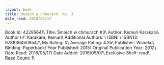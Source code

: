 ```yaml
---
layout: book
title: Śmiech w chmurach  no. 3
date_read: 2018/05/17
---
```


Book Id: 42295641\ 
Title: Śmiech w chmurach #3\ 
Author: Kemuri Karakara\ 
Author l-f: Karakara, Kemuri\ 
Additional Authors: \ 
ISBN: \ 
ISBN13: 9788364508547\ 
My Rating: 0\ 
Average Rating: 4.35\ 
Publisher: Waneko\ 
Binding: Paperback\ 
Year Published: 2015\ 
Original Publication Year: 2012\ 
Date Read: 2018/05/17\ 
Date Added: 2018/05/07\ 
Exclusive Shelf: read\ 
Read Count: 1\ 

